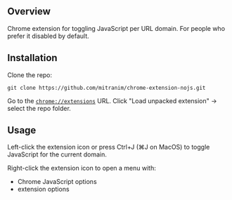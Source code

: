 ## Overview

Chrome extension for toggling JavaScript per URL domain. For people who prefer it disabled by default.

## Installation

Clone the repo:

    git clone https://github.com/mitranim/chrome-extension-nojs.git

Go to the [`chrome://extensions`](chrome://extensions) URL. Click "Load unpacked extension" → select the repo folder.

## Usage

Left-click the extension icon or press Ctrl+J (⌘J on MacOS) to toggle JavaScript for the current domain.

Right-click the extension icon to open a menu with:

  * Chrome JavaScript options
  * extension options
